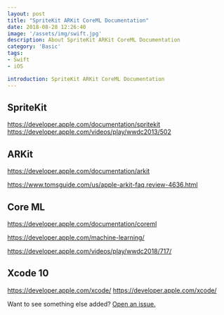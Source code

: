 ```yaml
---
layout: post
title: "SpriteKit ARKit CoreML Documentation"
date: 2018-08-28 12:26:40
image: '/assets/img/swift.jpg'
description: About SpriteKit ARKit CoreML Documentation
category: 'Basic'
tags:
- Swift
- iOS

introduction: SpriteKit ARKit CoreML Documentation
---
```


## SpriteKit

<a href="https://developer.apple.com/documentation/spritekit">https://developer.apple.com/documentation/spritekit</a>
<a href="https://developer.apple.com/videos/play/wwdc2013/502">https://developer.apple.com/videos/play/wwdc2013/502</a>


## ARKit

<a href="https://developer.apple.com/documentation/arkit">https://developer.apple.com/documentation/arkit</a>

<a href="https://www.tomsguide.com/us/apple-arkit-faq,review-4636.html">https://www.tomsguide.com/us/apple-arkit-faq,review-4636.html</a>

## Core ML

<a href="https://developer.apple.com/documentation/coreml">https://developer.apple.com/documentation/coreml</a>

<a href="https://developer.apple.com/machine-learning/">https://developer.apple.com/machine-learning/</a>

<a href="https://developer.apple.com/videos/play/wwdc2018/717/">https://developer.apple.com/videos/play/wwdc2018/717/</a>

## Xcode 10
https://developer.apple.com/xcode/
<a href="https://developer.apple.com/xcode/">https://developer.apple.com/xcode/</a>



Want to see something else added? <a href="https://yugn27.github.io/contact/">Open an issue.</a>
